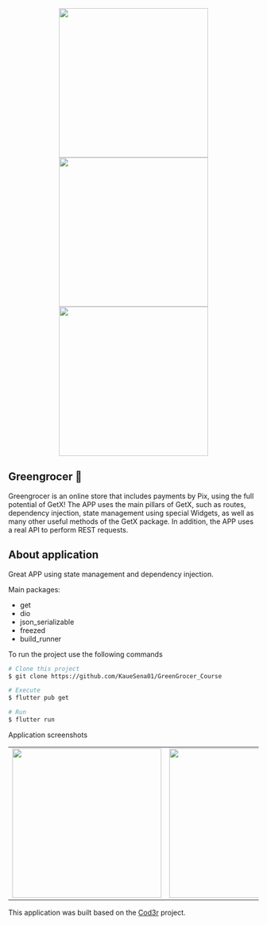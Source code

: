 <div align="center" display="flex">
<img src="https://github.com/KaueSena01/GreenGrocer_Course/blob/master/banners/flutter%20-%20logo.png" heigth="300px" width="300px"/>
<img src="https://github.com/KaueSena01/GreenGrocer_Course/blob/master/banners/getx%20-%20logo.png" heigth="300px" width="300px"/>
<img src="https://github.com/KaueSena01/GreenGrocer_Course/blob/master/banners/back4app%20-%20logo.png" heigth="300px" width="300px"/>
</div>

## Greengrocer 🥑 

Greengrocer is an online store that includes payments by Pix, using the full potential of GetX! The APP uses the main pillars of GetX, such as routes, dependency injection, state management using special Widgets, as well as many other useful methods of the GetX package. In addition, the APP uses a real API to perform REST requests.

## About application

Great APP using state management and dependency injection.

Main packages: 
* get
* dio
* json_serializable
* freezed
* build_runner

To run the project use the following commands
```bash
# Clone this project
$ git clone https://github.com/KaueSena01/GreenGrocer_Course

# Execute
$ flutter pub get

# Run
$ flutter run
```
Application screenshots
<div style="text-align: center"><table><tr>
   <td style="text-align: center">
    <img width="300" alt="" src="https://github.com/KaueSena01/GreenGrocer_Course/blob/master/banners/Screenshot_20220910-082551.jpg">
  </td>
  <td style="text-align: center">
    <img width="300" alt="" src="https://github.com/KaueSena01/GreenGrocer_Course/blob/master/banners/Screenshot_20220910-084424.jpg">
  </td>
</tr>
</table></div>

This application was built based on the [Cod3r](https://www.youtube.com/watch?v=LeRjIY4n2Vk) project.

